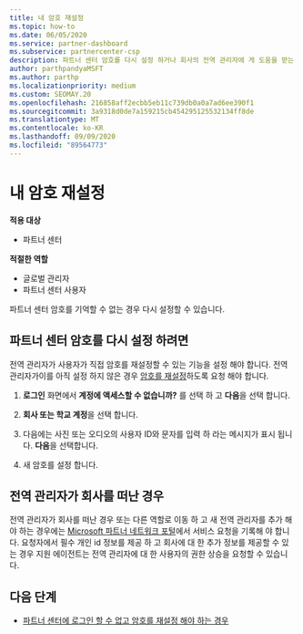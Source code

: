 ```yaml
---
title: 내 암호 재설정
ms.topic: how-to
ms.date: 06/05/2020
ms.service: partner-dashboard
ms.subservice: partnercenter-csp
description: 파트너 센터 암호를 다시 설정 하거나 회사의 전역 관리자에 게 도움을 받는 방법에 대해 알아봅니다. 또한 새 파트너 센터 전역 관리자를 추가 하는 방법에 대해 알아봅니다.
author: parthpandyaMSFT
ms.author: parthp
ms.localizationpriority: medium
ms.custom: SEOMAY.20
ms.openlocfilehash: 216858aff2ecbb5eb11c739db0a0a7ad6ee390f1
ms.sourcegitcommit: 3a9318d0de7a159215cb454295125532134ff8de
ms.translationtype: MT
ms.contentlocale: ko-KR
ms.lasthandoff: 09/09/2020
ms.locfileid: "89564773"
---
```

# <a name="reset-my-password"></a>내 암호 재설정

**적용 대상**

- 파트너 센터
 
**적절한 역할**

- 글로벌 관리자
- 파트너 센터 사용자


파트너 센터 암호를 기억할 수 없는 경우 다시 설정할 수 있습니다.

## <a name="to-reset-your-partner-center-password"></a>파트너 센터 암호를 다시 설정 하려면

전역 관리자가 사용자가 직접 암호를 재설정할 수 있는 기능을 설정 해야 합니다. 전역 관리자가이를 아직 설정 하지 않은 경우 [암호를 재설정](reset-a-user-password.md)하도록 요청 해야 합니다.

1. **로그인** 화면에서 **계정에 액세스할 수 없습니까?** 를 선택 하 고 **다음**을 선택 합니다.

2. **회사 또는 학교 계정**을 선택 합니다.

3. 다음에는 사진 또는 오디오의 사용자 ID와 문자를 입력 하 라는 메시지가 표시 됩니다. **다음**을 선택합니다.

4. 새 암호를 설정 합니다.

## <a name="if-your-global-admin-has-left-the-company"></a>전역 관리자가 회사를 떠난 경우

전역 관리자가 회사를 떠난 경우 또는 다른 역할로 이동 하 고 새 전역 관리자를 추가 해야 하는 경우에는 [Microsoft 파트너 네트워크 포털](https://partner.microsoft.com/commercial#/)에서 서비스 요청을 기록해 야 합니다. 요청자에서 필수 개인 id 정보를 제공 하 고 회사에 대 한 추가 정보를 제공할 수 있는 경우 지원 에이전트는 전역 관리자에 대 한 사용자의 권한 상승을 요청할 수 있습니다. 

## <a name="next-steps"></a>다음 단계

- [파트너 센터에 로그인 할 수 없고 암호를 재설정 해야 하는 경우](unable-to-sign-in.md)